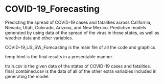 # COVID-19_Forecasting
Predicting the spread of COVID-19 cases and fatalities across California, Nevada, Utah, Colorado, Arizona, and New Mexico.
Predictive models generated by using data of the spread of the virus in these states, 
as well as weather data and other variables.

COVID-19_US_SW_Forecasting is the main file of all the code and graphics.

temp.html is the final results in a presentable manner.

train.csv is the given data of the states of COVID-19 cases and fatalities.
final_combined.csv is the data of all of the other extra variables included in generating the model.
